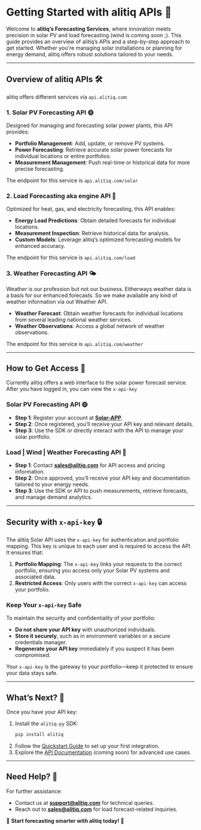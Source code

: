 # Getting Started with alitiq APIs 🌟

Welcome to **alitiq’s Forecasting Services**, where innovation meets precision in solar PV and load forecasting (wind is coming soon ;). This guide provides an overview of alitiq’s APIs and a step-by-step approach to get started. Whether you're managing solar installations or planning for energy demand, alitiq offers robust solutions tailored to your needs.

---

## Overview of alitiq APIs 🛠️  

alitiq offers different services via `api.alitiq.com`:  

### 1. **Solar PV Forecasting API** 🌞 
Designed for managing and forecasting solar power plants, this API provides:  

- **Portfolio Management**: Add, update, or remove PV systems.  
- **Power Forecasting**: Retrieve accurate solar power forecasts for individual locations or entire portfolios.  
- **Measurement Management**: Push real-time or historical data for more precise forecasting.  

The endpoint for this service is `api.alitiq.com/solar`

### 2. **Load Forecasting aka engine API** 🔋
Optimized for heat, gas, and electricity forecasting, this API enables: 

- **Energy Load Predictions**: Obtain detailed forecasts for individual locations.  
- **Measurement Inspection**: Retrieve historical data for analysis.  
- **Custom Models**: Leverage alitiq’s optimized forecasting models for enhanced accuracy.  

The endpoint for this service is `api.alitiq.com/load`

### 3. **Weather Forecasting API** 🌤️
Weather is our profession but not our business. Eitherways weather data is a basis for our enhanced forecasts. So we make available any kind of weather information via out Weather API. 

- **Weather Forecast**: Obtain weather forecasts for individual locations from several leading national weather services.  
- **Weather Observations**: Access a global network of weather observations. 

The endpoint for this service is `api.alitiq.com/weather`

---

## How to Get Access 🔑  

Currently alitiq offers a web interface to the solar power forecast service. After you have logged in, you can view the ``x-api-key`` 

### **Solar PV Forecasting API** 🌞
- **Step 1**: Register your account at **[Solar-APP](https://solar-app.alitiq.com)**.  
- **Step 2**: Once registered, you’ll receive your API key and relevant details.  
- **Step 3**: Use the SDK or directly interact with the API to manage your solar portfolio.  


### **Load | Wind | Weather Forecasting API** 🔋
- **Step 1**: Contact **[sales@alitiq.com](mailto:sales@alitiq.com)** for API access and pricing information.  
- **Step 2**: Once approved, you’ll receive your API key and documentation tailored to your energy needs.  
- **Step 3**: Use the SDK or API to push measurements, retrieve forecasts, and manage demand analytics.  

---

## Security with `x-api-key` 🔒  

The alitiq Solar API uses the `x-api-key` for authentication and portfolio mapping. This key is unique to each user and is required to access the API. It ensures that:  

1. **Portfolio Mapping**: The `x-api-key` links your requests to the correct portfolio, ensuring you access only your Solar PV systems and associated data.  
2. **Restricted Access**: Only users with the correct `x-api-key` can access your portfolio.  

### Keep Your `x-api-key` Safe  
To maintain the security and confidentiality of your portfolio:  
- **Do not share your API key** with unauthorized individuals.  
- **Store it securely**, such as in environment variables or a secure credentials manager.  
- **Regenerate your API key** immediately if you suspect it has been compromised.  

Your `x-api-key` is the gateway to your portfolio—keep it protected to ensure your data stays safe.  

---


## What’s Next? 🚀  

Once you have your API key:  
1. Install the `alitiq-py` SDK:  
   ```bash
   pip install alitiq
   ```  
2. Follow the [Quickstart Guide](#quickstart) to set up your first integration.  
3. Explore the [API Documentation](https://alitiq.com/api-docs) (coming soon) for advanced use cases.  

---

## Need Help? 🤔  

For further assistance:  
- Contact us at **[support@alitiq.com](mailto:support@alitiq.com)** for technical queries.  
- Reach out to **[sales@alitiq.com](mailto:sales@alitiq.com)** for load forecast-related inquiries.  

🌟 **Start forecasting smarter with alitiq today!** 🌟